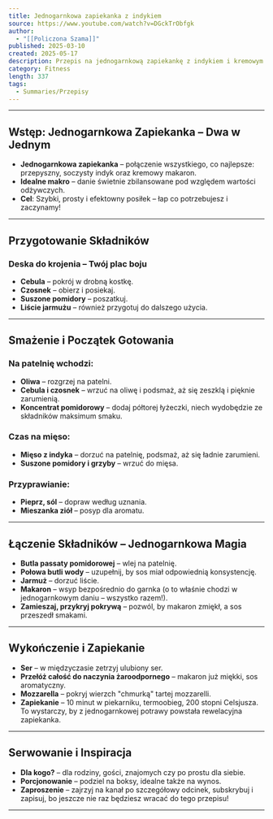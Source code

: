 ```yaml
---
title: Jednogarnkowa zapiekanka z indykiem
source: https://www.youtube.com/watch?v=DGckTrObfgk
author:
  - "[[Policzona Szama]]"
published: 2025-03-10
created: 2025-05-17
description: Przepis na jednogarnkową zapiekankę z indykiem i kremowym makaronem, przedstawiony w formie instrukcji krok po kroku z zachowaniem humoru, narracji i praktycznych porad.
category: Fitness
length: 337
tags:
  - Summaries/Przepisy
---
```



---

## **Wstęp: Jednogarnkowa Zapiekanka – Dwa w Jednym**

- **Jednogarnkowa zapiekanka** – połączenie wszystkiego, co najlepsze: przepyszny, soczysty indyk oraz kremowy makaron.
- **Idealne makro** – danie świetnie zbilansowane pod względem wartości odżywczych.
- **Cel**: Szybki, prosty i efektowny posiłek – łap co potrzebujesz i zaczynamy!

---

## **Przygotowanie Składników**

### **Deska do krojenia – Twój plac boju**
- **Cebula** – pokrój w drobną kostkę.
- **Czosnek** – obierz i posiekaj.
- **Suszone pomidory** – poszatkuj.
- **Liście jarmużu** – również przygotuj do dalszego użycia.

---

## **Smażenie i Początek Gotowania**

### **Na patelnię wchodzi:**
- **Oliwa** – rozgrzej na patelni.
- **Cebula i czosnek** – wrzuć na oliwę i podsmaż, aż się zeszklą i pięknie zarumienią.
- **Koncentrat pomidorowy** – dodaj półtorej łyżeczki, niech wydobędzie ze składników maksimum smaku.

### **Czas na mięso:**
- **Mięso z indyka** – dorzuć na patelnię, podsmaż, aż się ładnie zarumieni.
- **Suszone pomidory i grzyby** – wrzuć do mięsa.

### **Przyprawianie:**
- **Pieprz, sól** – dopraw według uznania.
- **Mieszanka ziół** – posyp dla aromatu.

---

## **Łączenie Składników – Jednogarnkowa Magia**

- **Butla passaty pomidorowej** – wlej na patelnię.
- **Połowa butli wody** – uzupełnij, by sos miał odpowiednią konsystencję.
- **Jarmuż** – dorzuć liście.
- **Makaron** – wsyp bezpośrednio do garnka (o to właśnie chodzi w jednogarnkowym daniu – wszystko razem!).
- **Zamieszaj, przykryj pokrywą** – pozwól, by makaron zmiękł, a sos przeszedł smakami.

---

## **Wykończenie i Zapiekanie**

- **Ser** – w międzyczasie zetrzyj ulubiony ser.
- **Przełóż całość do naczynia żaroodpornego** – makaron już miękki, sos aromatyczny.
- **Mozzarella** – pokryj wierzch "chmurką" tartej mozzarelli.
- **Zapiekanie** – 10 minut w piekarniku, termoobieg, 200 stopni Celsjusza. To wystarczy, by z jednogarnkowej potrawy powstała rewelacyjna zapiekanka.

---

## **Serwowanie i Inspiracja**

- **Dla kogo?** – dla rodziny, gości, znajomych czy po prostu dla siebie.
- **Porcjonowanie** – podziel na boksy, idealne także na wynos.
- **Zaproszenie** – zajrzyj na kanał po szczegółowy odcinek, subskrybuj i zapisuj, bo jeszcze nie raz będziesz wracać do tego przepisu!

---